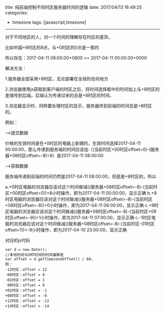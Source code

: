 title: 纯前端控制不同时区服务器时间的逻辑
date: 2017/04/13 16:49:25
categories:
- timezone
tags: [javascript,timezone]
---
对于不同地区的人，对一个时间的理解存在时区的差异。

比如中国+8时区的8点，与+0时区的0点是一致的

所以存在：2017-04-11 08:00:00+0800  ==  2017-04-11 00:00:00+0000

解决方法：

1.服务器全部采用+8时区，无论部署在全球的任何地方

2.浏览器使用js获取到客户端的时区之后，将时间选择框中的时间加上与+8时区的差值传到后端，后端认为传递过来的总是+8时区的时间。

3.浏览器显示时，同样要处理时区的显示，服务器传到前端的时间总是+8时区的。

例如：

-->提交数据

价格的生效时间是在+0时区的电脑上新建的，生效时间选择2017-04-11 00:00:00，那么传递到服务端的时间应该加（(当前时区+00时区offset=0)-(服务器+08时区offset=-8)=8）是2017-04-11 08:00:00

-->获取数据

服务端传递到前端的时间仍然是2017-04-11 08:00:00，但是是+8时区的，所以

a.+0时区电脑的浏览器应该对这个时间做减((服务器+08时区offset=-8)-(当前时区+00时区offset=0))=8小时操作，即为2017-04-11 00:00:00，显示正确
b.+8时区电脑的浏览器应该对这个时间做减((服务器+08时区offset=-8)-(当前时区+08时区offset=-8))=0小时操作，即为2017-04-11 08:00:00，显示正确
c.+9时区电脑的浏览器应该对这个时间做减((服务器+08时区offset=-8)-(当前时区+09时区offset=-9))=1小时操作，即为2017-04-11 07:00:00，显示正确
c.-1时区电脑的浏览器应该对这个时间做减((服务器+08时区offset=-8)-(当前时区-01时区offset=1))=-9小时操作，即为2017-04-10 23:00:00，显示正确


对应的js代码
```
var d = new Date();
//本地时间与GMT时间的时间偏移差
var offset = d.getTimezoneOffset() / 60;
例：
-12时区：offset = 12
-08时区：offset = 8
-01时区：offset = 1
 00时区：offset = 8
+01时区：offset = -1
+08时区：offset = -8
+12时区：offset = -12
+14时区：offset = -14
```